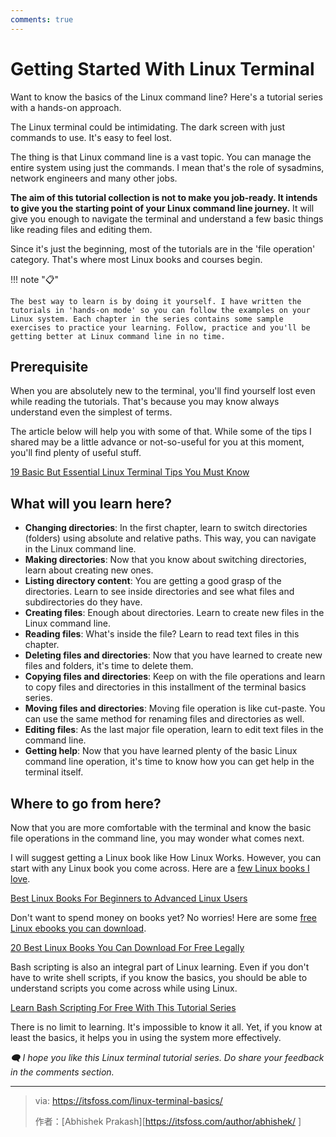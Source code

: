 ```yaml
---
comments: true
---
```


# Getting Started With Linux Terminal

Want to know the basics of the Linux command line? Here's a tutorial series with a hands-on approach.

The Linux terminal could be intimidating. The dark screen with just commands to use. It's easy to feel lost.

The thing is that Linux command line is a vast topic. You can manage the entire system using just the commands. I mean that's the role of sysadmins, network engineers and many other jobs.

**The aim of this tutorial collection is not to make you job-ready. It intends to give you the starting point of your Linux command line journey.** It will give you enough to navigate the terminal and understand a few basic things like reading files and editing them.

Since it's just the beginning, most of the tutorials are in the 'file operation' category. That's where most Linux books and courses begin.

!!! note "📋"

    The best way to learn is by doing it yourself. I have written the tutorials in 'hands-on mode' so you can follow the examples on your Linux system. Each chapter in the series contains some sample exercises to practice your learning. Follow, practice and you'll be getting better at Linux command line in no time.

## Prerequisite

When you are absolutely new to the terminal, you'll find yourself lost even while reading the tutorials. That's because you may know always understand even the simplest of terms.

The article below will help you with some of that. While some of the tips I shared may be a little advance or not-so-useful for you at this moment, you'll find plenty of useful stuff.

[19 Basic But Essential Linux Terminal Tips You Must Know](https://itsfoss.com/basic-terminal-tips-ubuntu/)

## What will you learn here?

- **Changing directories**: In the first chapter, learn to switch directories (folders) using absolute and relative paths. This way, you can navigate in the Linux command line.
- **Making directories**: Now that you know about switching directories, learn about creating new ones.
- **Listing directory content**: You are getting a good grasp of the directories. Learn to see inside directories and see what files and subdirectories do they have.
- **Creating files**: Enough about directories. Learn to create new files in the Linux command line.
- **Reading files**: What's inside the file? Learn to read text files in this chapter.
- **Deleting files and directories**: Now that you have learned to create new files and folders, it's time to delete them.
- **Copying files and directories**: Keep on with the file operations and learn to copy files and directories in this installment of the terminal basics series.
- **Moving files and directories**: Moving file operation is like cut-paste. You can use the same method for renaming files and directories as well.
- **Editing files**: As the last major file operation, learn to edit text files in the command line.
- **Getting help**: Now that you have learned plenty of the basic Linux command line operation, it's time to know how you can get help in the terminal itself.

## Where to go from here?

Now that you are more comfortable with the terminal and know the basic file operations in the command line, you may wonder what comes next.

I will suggest getting a Linux book like How Linux Works. However, you can start with any Linux book you come across. Here are a [few Linux books I love](https://itsfoss.com/best-linux-books/).

[Best Linux Books For Beginners to Advanced Linux Users](https://itsfoss.com/best-linux-books/)

Don't want to spend money on books yet? No worries! Here are some [free Linux ebooks you can download](https://itsfoss.com/learn-linux-for-free/).

[20 Best Linux Books You Can Download For Free Legally](https://itsfoss.com/learn-linux-for-free/)

Bash scripting is also an integral part of Linux learning. Even if you don't have to write shell scripts, if you know the basics, you should be able to understand scripts you come across while using Linux.

[Learn Bash Scripting For Free With This Tutorial Series](https://itsfoss.com/tag/bash-basics/)

There is no limit to learning. It's impossible to know it all. Yet, if you know at least the basics, it helps you in using the system more effectively.

*🗨 I hope you like this Linux terminal tutorial series. Do share your feedback in the comments section.*

---

>via: https://itsfoss.com/linux-terminal-basics/
>
>作者：[Abhishek Prakash][https://itsfoss.com/author/abhishek/ ]
